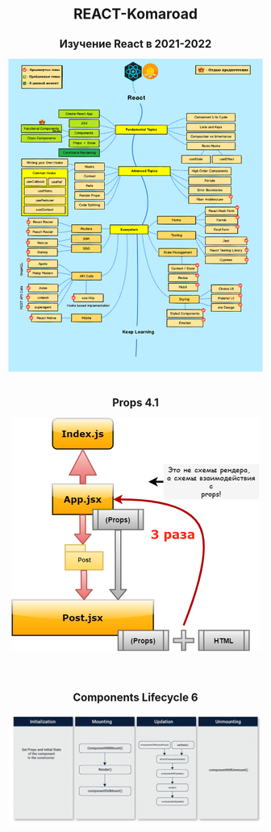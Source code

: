 <h1 align="center">REACT-Komaroad</h1>

<h2 align="center">Изучение React в 2021-2022</h2>

<img src='https://github.com/Ivan-Corporation/REACT-Komaroad/blob/main/react-roadmap.png' />
<br>
<br>
<h2 align="center">Props 4.1</h2>
<p align="center">
<img  src="https://github.com/Ivan-Corporation/React-Komaroad/blob/main/Practice/Fundamental%20Topics/props-vs-states/props2.png" />
  </p>
  
  <br>
<br>
  <h2 align="center">Components Lifecycle 6</h2>
<p align="center">
<img  src="https://github.com/Ivan-Corporation/React-Komaroad/blob/main/Theory/Fundamental%20Topics/lifecycle-components.png" />
  </p>
  

